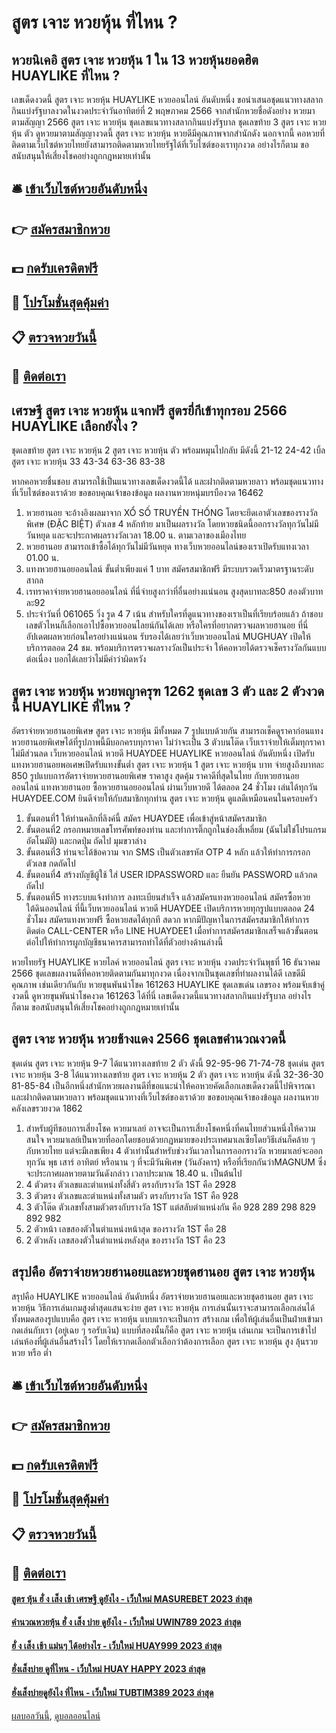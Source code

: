 # สูตร เจาะ หวยหุ้น ที่ไหน ?
## หวยนิเคอิ สูตร เจาะ หวยหุ้น 1 ใน 13 หวยหุ้นยอดฮิต HUAYLIKE ที่ไหน ?
เลขเด็ดงวดนี้ สูตร เจาะ หวยหุ้น HUAYLIKE หวยออนไลน์ อันดับหนึ่ง ขอนำเสนอชุดแนวทางสลากกินแบ่งรัฐบาลงวดในงวดประจำวันอาทิตย์ที่ 2 พฤษภาคม 2566 จากสำนักหวยชื่อดังอย่าง หวยมาตามสัญญา 2566 สูตร เจาะ หวยหุ้น ชุดเลขแนวทางสลากกินแบ่งรัฐบาล ชุดเลขท้าย 3 สูตร เจาะ หวยหุ้น ตัว ดูหวยมาตามสัญญางวดนี้ สูตร เจาะ หวยหุ้น หวยดีมีคุณภาพจากสำนักดัง นอกจากนี้ คอหวยที่ติดตามเว็บไซต์หวยไทยยังสามารถติดตามหวยไทยรัฐได้ที่เว็บไซต์ของเราทุกงวด อย่างไรก็ตาม ขอสนับสนุนให้เสี่ยงโชคอย่างถูกกฎหมายเท่านั้น

## 🛎 [เข้าเว็บไซต์หวยอันดับหนึ่ง](https://bit.ly/3BG5bNw)
## 👉 [สมัครสมาชิกหวย](https://bit.ly/3BG5bNw)
## 💵 [กดรับเครดิตฟรี](https://bit.ly/3C3mvgS)
## 👑 [โปรโมชั่นสุดคุ้มค่า](https://bit.ly/3C3mvgS)
## 📋 [ตรวจหวยวันนี้](https://bit.ly/3C3mvgS)
## 📱 [ติดต่อเรา](https://bit.ly/3C3mvgS)

## เศรษฐี สูตร เจาะ หวยหุ้น แจกฟรี สูตรยี่กีเข้าทุกรอบ 2566 HUAYLIKE เลือกยังไง ?
ชุดเลขท้าย สูตร เจาะ หวยหุ้น 2 สูตร เจาะ หวยหุ้น ตัว พร้อมหมุนไปกลับ มีดังนี้
21-12
24-42
เบิ้ล สูตร เจาะ หวยหุ้น 33
43-34
63-36
83-38

หากคอหวยชื่นชอบ สามารถใช้เป็นแนวทางเลขเด็ดงวดนี้ได้ และฝากติดตามหวยลาว พร้อมชุดแนวทางที่เว็บไซต์ของเราด้วย
ขอขอบคุณเจ้าของข้อมูล
ผลงานหวยหนุ่มบรบืองวด 16462
1. หวยฮานอย จะอ้างอิงผลมาจาก XỔ SỐ TRUYỀN THỐNG โดยจะยึดเอาตัวเลขของรางวัลพิเศษ (ĐẶC BIỆT) ตัวเลข 4 หลักท้าย มาเป็นผลรางวัล โดยหวยชนิดนี้ออกรางวัลทุกวันไม่มีวันหยุด และจะประกาศผลรางวัลเวลา 18.00 น. ตามเวลาของเมืองไทย
2. หวยฮานอย สามารถเข้าซื้อได้ทุกวันไม่มีวันหยุด ทางเว็บหวยออนไลน์ของเราเปิดรับแทงเวลา 01.00 น.
3. แทงหวยฮานอยออนไลน์ ขั้นต่ำเพียงแค่ 1 บาท สมัครสมาชิกฟรี มีระบบรวดเร็วมาตรฐานระดับสากล
4. เรทราคาจ่ายหวยฮานอยออนไลน์ ที่นี่จ่ายสูงกว่าที่อื่นอย่างแน่นอน สูงสุดบาทละ850 สองตัวบาทละ92
5. ประจำวันที่ 061065 วิ่ง รูด 4 7 เน้น สำหรับใครที่ดูแนวทางของเราเป็นที่เรียบร้อยแล้ว ถ้าชอบเลขตัวไหนก็เลือกเอาไปซื้อหวยออนไลยน์กันได้เลย หรือใครที่อยากตรวจผลหวยฮานอย ที่นี่อัปเดตผลหวยก่อนใครอย่างแน่นอน รับรองได้เลยว่าเว็บหวยออนไลน์ MUGHUAY เปิดให้บริการตลอด 24 ชม. พร้อมบริการตรวจผลรางวัลเป็นประจำ ให้คอหวยได้ตรวจเช็ครางวัลกันแบบต่อเนื่อง บอกได้เลยว่าไม่มีคำว่าผิดหวัง

## สูตร เจาะ หวยหุ้น หวยพญาครุฑ 1262 ชุดเลข 3 ตัว และ 2 ตัวงวดนี้ HUAYLIKE ที่ไหน ?
อัตราจ่ายหวยฮานอยพิเศษ สูตร เจาะ หวยหุ้น มีทั้งหมด 7 รูปแบบด้วยกัน สามารถเช็คดูราคาก่อนแทงหวยฮานอยพิเศษได้ที่รูปภาพนี้มีบอกครบทุกราคา ไม่ว่าจะเป็น 3 ตัวบนโต๊ด เว็บเราจ่ายให้เต็มทุกราคาไม่มีส่วนลด เว็บหวยออนไลน์ หวยดี HUAYDEE HUAYLIKE หวยออนไลน์ อันดับหนึ่ง เปิดรับแทงหวยฮานอยพอเศษเปิดรับแทงขั้นต่ำ สูตร เจาะ หวยหุ้น 1 สูตร เจาะ หวยหุ้น บาท จ่ายสูงถึงบาทละ 850
รูปแบบการอัตราจ่ายหวยฮานอยพิเศษ
ราคาสูง สุดคุ้ม ราคาดีที่สุดในไทย กับหวยฮานอยออนไลน์ แทงหวยฮานอย ซื้อหวยฮานอยออนไลน์ ผ่านเว็บหวยดี ได้ตลอด 24 ชั่วโมง เล่นได้ทุกวัน HUAYDEE.COM ยินดีจ่ายให้กับสมาชิกทุกท่าน สูตร เจาะ หวยหุ้น ดูแลดีเหมือนคนในครอบครัว
1. ขั้นตอนที่1 ให้ท่านคลิกที่ลิงค์นี้ สมัคร HUAYDEE เพื่อเข้าสู่หน้าสมัครสมาชิก
2. ขั้นตอนที่2 กรอกหมายเลขโทรศัพท์ของท่าน และทำการติ๊กถูกในช่องสี่เหลี่ยม (ฉันไม่ใช่โปรแกรมอัตโนมัติ) และกดปุ่ม ถัดไป มุมขวาล่าง
3. ขั้นตอนที่3 ท่านจะได้ข้อความ จาก SMS เป็นตัวเลขรหัส OTP 4 หลัก แล้วให้ทำการกรอกตัวเลข กดถัดไป
4. ขั้นตอนที่4 สร้างบัญชีผู้ใช้ ใส่ USER IDPASSWORD และ ยืนยัน PASSWORD แล้วกดถัดไป
5. ขั้นตอนที่5 ทางระบบแจ้งทำการ ลงทะเบียนสำเร็จ แล้วสมัครแทงหวยออนไลน์ สมัครซื้อหวยใต้ดินออนไลน์ ที่นี้เว็บหวยออนไลน์ หวยดี HUAYDEE เปิดบริการหวยทุกรูปแบบตลอด 24 ชั่วโมง สมัครแทงหวยฟรี ซื้อหวยสดได้ทุกที สดวก หากมีปัญหาในการสมัครสมาชิกให้ทำการติดต่อ CALL-CENTER หรือ LINE HUAYDEE1 เมื่อทำการสมัครสมาชิกเสร็จแล้วขั้นตอนต่อไปให้ทำการผูกบัญชีธนาคารสามารถทำได้ที่ตัวอย่างด้านล่างนี้

หวยไทยรัฐ HUAYLIKE หวยไลค์ หวยออนไลน์ สูตร เจาะ หวยหุ้น งวดประจำวันพุธที่ 16 ธันวาคม 2566 ชุดเลขผลงานดีที่คอหวยติดตามกันมาทุกงวด เนื่องจากเป็นชุดเลขที่ทำผลงานได้ดี เลขดีมีคุณภาพ เช่นเดียวกันกับ หวยขุนพันนำโชค 161263 HUAYLIKE ชุดเลขเด่น เลขรอง พร้อมจับเข้าคู่งวดนี้ ดูหวยขุนพันนำโชคงวด 161263 ได้ที่นี่ เลขเด็ดงวดนี้แนวทางสลากกินแบ่งรัฐบาล อย่างไรก็ตาม ขอสนับสนุนให้เสี่ยงโชคอย่างถูกกฎหมายเท่านั้น

## สูตร เจาะ หวยหุ้น หวยช้างแดง 2566 ชุดเลขคำนวณงวดนี้
ชุดเด่น สูตร เจาะ หวยหุ้น 9-7 ได้แนวทางเลขท้าย 2 ตัว ดังนี้
92-95-96
71-74-78
ชุดเด่น สูตร เจาะ หวยหุ้น 3-8 ได้แนวทางเลขท้าย สูตร เจาะ หวยหุ้น 2 ตัว สูตร เจาะ หวยหุ้น ดังนี้
32-36-30
81-85-84
เป็นอีกหนึ่งสำนักหวยผลงานดีที่ขอแนะนำให้คอหวยคัดเลือกเลขเด็ดงวดนี้ไปพิจารณา และฝากติดตามหวยลาว พร้อมชุดแนวทางที่เว็บไซต์ของเราด้วย
ขอขอบคุณเจ้าของข้อมูล
ผลงานหวยคลังเลขรวยงวด 1862

1. สำหรับผู้ทีชอบการเสี่ยงโชค หวยมาเลย์ อาจจะเป็นการเสี่ยงโชคหนึ่งที่คนไทยส่วนหนึ่งให้ความสนใจ หวยมาเลย์เป็นหวยที่ออกโดยชอบด้วยกฏหมายของประเทศมาเลเซียโดยวิธีเล่นก็คล้าย ๆ กับหวยไทย แต่จะมีเลขเพียง 4 ตัวเท่านั้นสำหรับช่วงวันเวลาในการออกรางวัล หวยมาเลย์จะออกทุกวัน พุธ เสาร์ อาทิตย์ หรือนาน ๆ ที่จะมีวันพิเศษ (วันอังคาร) หรือที่เรียกกันว่าMAGNUM ซึ่งจะประกาศผลหวยตามวันดังกล่าว เวลาประมาณ 18.40 น. เป็นต้นไป
2. 4 ตัวตรง ตัวเลขและตำแหน่งทั้งสี่ตัว ตรงกับรางวัล 1ST คือ 2928
3. 3 ตัวตรง ตัวเลขและตำแหน่งทั้งสามตัว ตรงกับรางวัล 1ST คือ 928
4. 3 ตัวโต๊ด ตัวเลขทั้งสามตัวตรงกับรางวัล 1ST แต่สลับตำแหน่งกัน คือ 928 289 298 829 892 982
5. 2 ตัวหน้า เลขสองตัวในตำแหน่งหน้าสุด ของรางวัล 1ST คือ 28
6. 2 ตัวหลัง เลขสองตัวในตำแหน่งหลังสุด ของรางวัล 1ST คือ 23

## สรุปคือ อัตราจ่ายหวยฮานอยและหวยชุดฮานอย สูตร เจาะ หวยหุ้น
สรุปคือ HUAYLIKE หวยออนไลน์ อันดับหนึ่ง อัตราจ่ายหวยฮานอยและหวยชุดฮานอย สูตร เจาะ หวยหุ้น วิธีการเล่นเกมสูงต่ำสุดแสนจะง่าย สูตร เจาะ หวยหุ้น การเล่นนั้นเราจะสามารถเลือกเล่นได้ทั้งหมดสองรูปแบบคือ สูตร เจาะ หวยหุ้น แบบแรกจะเป็นการ สร้างเกม เพื่อให้ผู้เล่นอื่นเป็นฝ่ายเข้ามากดเล่นกับเรา (อยู่เฉย ๆ รอรับเงิน) แบบที่สองนั้นก็คือ สูตร เจาะ หวยหุ้น เล่นเกม จะเป็นการเข้าไปเล่นห้องที่ผู้เล่นอื่นสร้างไว้ โดยให้เรากดเลือกตัวเลือกว่าต้องการเลือก สูตร เจาะ หวยหุ้น สูง ลุ้นรวยหวย หรือ ต่ำ

## 🛎 [เข้าเว็บไซต์หวยอันดับหนึ่ง](https://bit.ly/3BG5bNw)
## 👉 [สมัครสมาชิกหวย](https://bit.ly/3BG5bNw)
## 💵 [กดรับเครดิตฟรี](https://bit.ly/3C3mvgS)
## 👑 [โปรโมชั่นสุดคุ้มค่า](https://bit.ly/3C3mvgS)
## 📋 [ตรวจหวยวันนี้](https://bit.ly/3C3mvgS)
## 📱 [ติดต่อเรา](https://bit.ly/3C3mvgS)

#### [สูตร หุ้น ฮั่ ง เส็ง เช้า เศรษฐี ดูยังไง - เว็บใหม่ MASUREBET 2023 ล่าสุด](https://atom.io/themes/สูตร%20หุ้น%20ฮั่%20ง%20เส็ง%20เช้า%20เศรษฐี%20ดูยังไง%20-%20เว็บใหม่%20masurebet%202023%20ล่าสุด)
#### [คำนวณหวยหุ้น ฮั่ ง เส็ง บ่าย ดูยังไง - เว็บใหม่ UWIN789 2023 ล่าสุด](https://atom.io/themes/คำนวณหวยหุ้น%20ฮั่%20ง%20เส็ง%20บ่าย%20ดูยังไง%20-%20เว็บใหม่%20uwin789%202023%20ล่าสุด)
#### [ฮั่ ง เส็ง เช้า แม่นๆ ได้อย่างไร - เว็บใหม่ HUAY999 2023 ล่าสุด](https://atom.io/themes/ฮั่%20ง%20เส็ง%20เช้า%20แม่นๆ%20ได้อย่างไร%20-%20เว็บใหม่%20huay999%202023%20ล่าสุด)
#### [ฮั่งเส็งบ่าย ดูที่ไหน - เว็บใหม่ HUAY HAPPY 2023 ล่าสุด](https://atom.io/themes/ฮั่งเส็งบ่าย%20ดูที่ไหน%20-%20เว็บใหม่%20huay%20happy%202023%20ล่าสุด)
#### [ฮั่งเส็งบ่ายดูยังไง ที่ไหน - เว็บใหม่ TUBTIM389 2023 ล่าสุด](https://atom.io/themes/ฮั่งเส็งบ่ายดูยังไง%20ที่ไหน%20-%20เว็บใหม่%20tubtim389%202023%20ล่าสุด)

[ผลบอลวันนี้](https://siamsport.tv "ผลบอลวันนี้"), [ดูบอลออนไลน์](https://siamsport.tv/ดูบอลสด "ดูบอลออนไลน์")